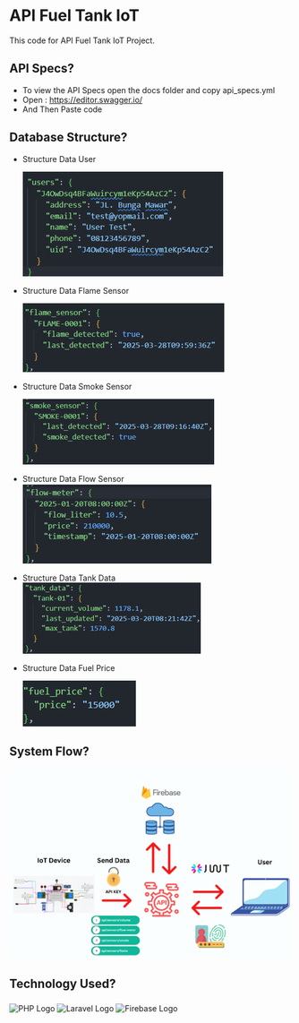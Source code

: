 # API Fuel Tank IoT

This code for API Fuel Tank IoT Project.

## API Specs?

-   To view the API Specs open the docs folder and copy api_specs.yml
-   Open : https://editor.swagger.io/
-   And Then Paste code

## Database Structure?

-   Structure Data User

    ![User](docs/images//StruktureDataUser.png)

-   Structure Data Flame Sensor

    ![Flame Sensor](docs/images//StructureDataFlameSensor.png)

-   Structure Data Smoke Sensor

    ![Smoke Sensor](docs/images//StructureDataSmokeSensor.png)

-   Structure Data Flow Sensor
    ![Smoke Sensor](docs/images//StructureDataFlowSensor.png)

-   Structure Data Tank Data
    ![Tank Data](docs/images//StructureDataTankData.png)

-   Structure Data Fuel Price

    ![Fuel Price](docs/images//StructureDataFuelPrice.png)

## System Flow?

![Fuel Price](docs/images//SystemFlow.png)

<h2 align="left">Technology Used?</h2>

###

<div align="left">
  <img src="https://cdn.jsdelivr.net/npm/@programming-languages-logos/php@0.0.0/php_512x512.png" height="60" alt="PHP Logo"  />
   <img src="https://logospng.org/download/laravel/logo-laravel-512.png" height="60" alt="Laravel Logo"  />
   <img src="https://dailybrand.co.zw/wp-content/uploads/2024/05/ltaamj7chh0d1.png" height="60" alt="Firebase Logo"  />
</div>

###
